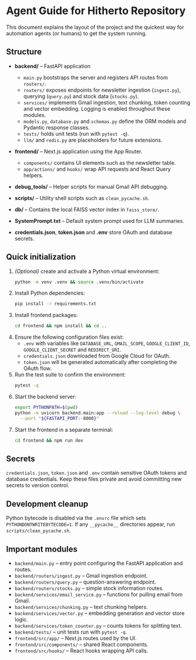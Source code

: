 # Agent Guide for Hitherto Repository

This document explains the layout of the project and the quickest way for automation agents (or humans) to get the system running.

## Structure

- **backend/** – FastAPI application
  - `main.py` bootstraps the server and registers API routes from `routers/`.
  - `routers/` exposes endpoints for newsletter ingestion (`ingest.py`), querying (`query.py`) and stock data (`stocks.py`).
  - `services/` implements Gmail ingestion, text chunking, token counting and vector embedding. Logging is enabled throughout these modules.
  - `models.py`, `database.py` and `schemas.py` define the ORM models and Pydantic response classes.
  - `tests/` holds unit tests (run with `pytest -q`).
  - `llm/` and `redis.py` are placeholders for future extensions.

- **frontend/** – Next.js application using the App Router.
  - `components/` contains UI elements such as the newsletter table.
  - `app/actions/` and `hooks/` wrap API requests and React Query helpers.

- **debug_tools/** – Helper scripts for manual Gmail API debugging.
- **scripts/** – Utility shell scripts such as `clean_pycache.sh`.
- **db/** – Contains the local FAISS vector index in `faiss_store/`.
- **SystemPrompt.txt** – Default system prompt used for LLM summaries.
- **credentials.json**, **token.json** and **.env** store OAuth and database secrets.

## Quick initialization

1. *(Optional)* create and activate a Python virtual environment:
   ```bash
   python -m venv .venv && source .venv/bin/activate
   ```
2. Install Python dependencies:
   ```bash
   pip install -r requirements.txt
   ```
3. Install frontend packages:
   ```bash
   cd frontend && npm install && cd ..
   ```
4. Ensure the following configuration files exist:
   - `.env` with variables like `DATABASE_URL`, `GMAIL_SCOPE`, `GOOGLE_CLIENT_ID`, `GOOGLE_CLIENT_SECRET` and `REDIRECT_URI`.
   - `credentials.json` downloaded from Google Cloud for OAuth.
   - `token.json` will be generated automatically after completing the OAuth flow.
5. Run the test suite to confirm the environment:
   ```bash
   pytest -q
   ```
6. Start the backend server:
   ```bash
   export PYTHONPATH=$(pwd)
   python -m uvicorn backend.main:app --reload --log-level debug \
     --port "${FASTAPI_PORT:-8000}"
   ```
7. Start the frontend in a separate terminal:
   ```bash
   cd frontend && npm run dev
   ```

## Secrets

`credentials.json`, `token.json` and `.env` contain sensitive OAuth tokens and database credentials. Keep these files private and avoid committing new secrets to version control.

## Development cleanup

Python bytecode is disabled via the `.envrc` file which sets `PYTHONDONTWRITEBYTECODE=1`. If any `__pycache__` directories appear, run `scripts/clean_pycache.sh`.

## Important modules

- `backend/main.py` – entry point configuring the FastAPI application and routes.
- `backend/routers/ingest.py` – Gmail ingestion endpoint.
- `backend/routers/query.py` – question-answering endpoint.
- `backend/routers/stocks.py` – simple stock information routes.
- `backend/services/email_service.py` – functions for pulling email from Gmail.
- `backend/services/chunking.py` – text chunking helpers.
- `backend/services/vector.py` – embedding generation and vector store logic.
- `backend/services/token_counter.py` – counts tokens for splitting text.
- `backend/tests/` – unit tests run with `pytest -q`.
- `frontend/src/app/` – Next.js routes used by the UI.
- `frontend/src/components/` – shared React components.
- `frontend/src/hooks/` – React hooks wrapping API calls.